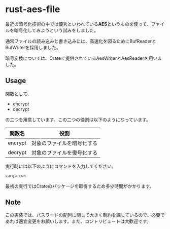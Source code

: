 # rust-aes-file
最近の暗号化技術の中では優秀といわれている**AES**というものを使って、ファイルを暗号化してみようという試みをしました。

通常ファイルの読み込みと書き込みには、高速化を図るためにBufReaderとBufWriterを採用しました。

暗号変換については、Crateで提供されているAesWriterとAesReaderを用いました。

## Usage
関数として、
- encrypt
- decrypt

の二つを用意しています。この二つの役割は以下のようになっています。

| 関数名  | 役割                       |
| ------- | -------------------------- |
| encrypt | 対象のファイルを暗号化する |
| decrypt | 対象のファイルを復号化する |

実行時には以下のようにコマンドを入力してください。
```bash
cargo run 
```
最初の実行ではCrateのパッケージを取得するため多少時間がかかります。

## Note

この実装では、パスワードの配列に関して大きく制約を課しているので、必要であれば適宜変更をお願いします。また、コントリビュートは大歓迎です。